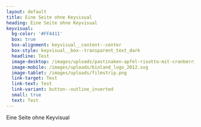 ```yaml
---
layout: default
title: Eine Seite ohne Keyvisual
heading: Eine Seite ohne Keyvisual
keyvisual:
  bg-color: '#FF4411'
  box: true
  box-alignment: keyvisual__content--center
  box-style: keyvisual__box--transparent_text_dark
  headline: Test
  image-desktop: /images/uploads/pastinaken-apfel-risotto-mit-cranberries.jpg
  image-mobile: /images/uploads/bioland_logo_2012.svg
  image-tablet: /images/uploads/filmstrip.png
  link-target: Test
  link-text: Test
  link-variant: button--outline_inverted
  small: true
  text: Test
---
```

Eine Seite ohne Keyvisual
